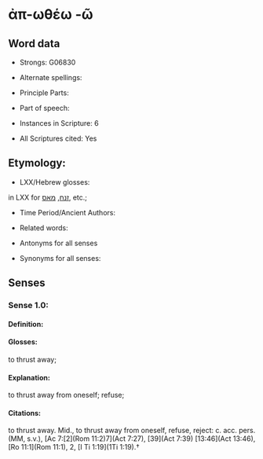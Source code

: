 # ἀπ-ωθέω -ῶ

<!-- Status: S2=NeedsEdits -->
<!-- Lexica used for edits:   -->

## Word data

* Strongs: G06830

* Alternate spellings:



* Principle Parts: 


* Part of speech: 


* Instances in Scripture: 6

* All Scriptures cited: Yes

## Etymology: 


* LXX/Hebrew glosses: 

in LXX for [זנח](//en-uhl/H2186), [מאס](//en-uhl/H3988), etc.;

* Time Period/Ancient Authors: 


* Related words: 

* Antonyms for all senses

* Synonyms for all senses: 


## Senses 


### Sense  1.0: 

#### Definition: 

#### Glosses: 

to thrust away; 

#### Explanation: 

to thrust away from oneself; 
refuse; 

#### Citations: 

to thrust away. Mid., to thrust away from oneself, refuse, reject: c. acc. pers. (MM, s.v.), [Ac 7:[2](Rom 11:2)7](Act 7:27), [39](Act 7:39) [13:46](Act 13:46), [Ro 11:1](Rom 11:1), 2, [I Ti 1:19](1Ti 1:19).†
